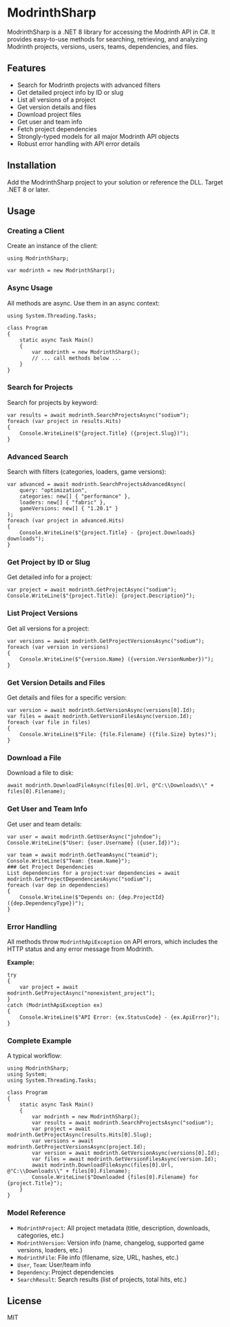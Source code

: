 # ModrinthSharp

ModrinthSharp is a .NET 8 library for accessing the Modrinth API in C#. It provides easy-to-use methods for searching, retrieving, and analyzing Modrinth projects, versions, users, teams, dependencies, and files.

## Features
- Search for Modrinth projects with advanced filters
- Get detailed project info by ID or slug
- List all versions of a project
- Get version details and files
- Download project files
- Get user and team info
- Fetch project dependencies
- Strongly-typed models for all major Modrinth API objects
- Robust error handling with API error details

## Installation
Add the ModrinthSharp project to your solution or reference the DLL. Target .NET 8 or later.

## Usage

### Creating a Client
Create an instance of the client:
```
using ModrinthSharp;

var modrinth = new ModrinthSharp();
```
### Async Usage
All methods are async. Use them in an async context:
```
using System.Threading.Tasks;

class Program
{
    static async Task Main()
    {
        var modrinth = new ModrinthSharp();
        // ... call methods below ...
    }
}
```
### Search for Projects
Search for projects by keyword:
```
var results = await modrinth.SearchProjectsAsync("sodium");
foreach (var project in results.Hits)
{
    Console.WriteLine($"{project.Title} ({project.Slug})");
}
```
### Advanced Search
Search with filters (categories, loaders, game versions):
```
var advanced = await modrinth.SearchProjectsAdvancedAsync(
    query: "optimization",
    categories: new[] { "performance" },
    loaders: new[] { "fabric" },
    gameVersions: new[] { "1.20.1" }
);
foreach (var project in advanced.Hits)
{
    Console.WriteLine($"{project.Title} - {project.Downloads} downloads");
}
```
### Get Project by ID or Slug
Get detailed info for a project:
```
var project = await modrinth.GetProjectAsync("sodium");
Console.WriteLine($"{project.Title}: {project.Description}");
```
### List Project Versions
Get all versions for a project:
```
var versions = await modrinth.GetProjectVersionsAsync("sodium");
foreach (var version in versions)
{
    Console.WriteLine($"{version.Name} ({version.VersionNumber})");
}
```
### Get Version Details and Files
Get details and files for a specific version:
```
var version = await modrinth.GetVersionAsync(versions[0].Id);
var files = await modrinth.GetVersionFilesAsync(version.Id);
foreach (var file in files)
{
    Console.WriteLine($"File: {file.Filename} ({file.Size} bytes)");
}
```
### Download a File
Download a file to disk:
```
await modrinth.DownloadFileAsync(files[0].Url, @"C:\\Downloads\\" + files[0].Filename);
```
### Get User and Team Info
Get user and team details:
```
var user = await modrinth.GetUserAsync("johndoe");
Console.WriteLine($"User: {user.Username} ({user.Id})");

var team = await modrinth.GetTeamAsync("teamid");
Console.WriteLine($"Team: {team.Name}");
### Get Project Dependencies
List dependencies for a project:var dependencies = await modrinth.GetProjectDependenciesAsync("sodium");
foreach (var dep in dependencies)
{
    Console.WriteLine($"Depends on: {dep.ProjectId} ({dep.DependencyType})");
}
```
### Error Handling
All methods throw `ModrinthApiException` on API errors, which includes the HTTP status and any error message from Modrinth.

**Example:**
```
try
{
    var project = await modrinth.GetProjectAsync("nonexistent_project");
}
catch (ModrinthApiException ex)
{
    Console.WriteLine($"API Error: {ex.StatusCode} - {ex.ApiError}");
}
```
### Complete Example
A typical workflow:
```
using ModrinthSharp;
using System;
using System.Threading.Tasks;

class Program
{
    static async Task Main()
    {
        var modrinth = new ModrinthSharp();
        var results = await modrinth.SearchProjectsAsync("sodium");
        var project = await modrinth.GetProjectAsync(results.Hits[0].Slug);
        var versions = await modrinth.GetProjectVersionsAsync(project.Id);
        var version = await modrinth.GetVersionAsync(versions[0].Id);
        var files = await modrinth.GetVersionFilesAsync(version.Id);
        await modrinth.DownloadFileAsync(files[0].Url, @"C:\\Downloads\\" + files[0].Filename);
        Console.WriteLine($"Downloaded {files[0].Filename} for {project.Title}");
    }
}

```
### Model Reference
- `ModrinthProject`: All project metadata (title, description, downloads, categories, etc.)
- `ModrinthVersion`: Version info (name, changelog, supported game versions, loaders, etc.)
- `ModrinthFile`: File info (filename, size, URL, hashes, etc.)
- `User`, `Team`: User/team info
- `Dependency`: Project dependencies
- `SearchResult`: Search results (list of projects, total hits, etc.)

## License
MIT